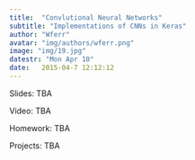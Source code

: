 ```yaml
---
title:  "Convlutional Neural Networks"
subtitle: "Implementations of CNNs in Keras"
author: "Wferr"
avatar: "img/authors/wferr.png"
image: "img/19.jpg"
datestr: "Mon Apr 10"
date:   2015-04-7 12:12:12
---
```


Slides: TBA

Video: TBA

Homework: TBA

Projects: TBA
